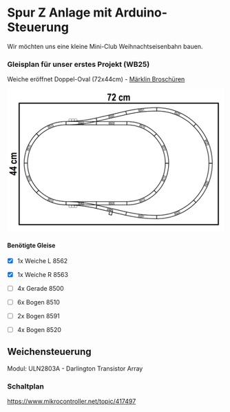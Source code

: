 # Spur Z Anlage mit Arduino-Steuerung
Wir möchten uns eine kleine Mini-Club Weihnachtseisenbahn bauen.

### Gleisplan für unser erstes Projekt (WB25)

Weiche eröffnet Doppel-Oval (72x44cm) - [Märklin Broschüren](https://digital.spur-z.de/gleisplaene/)

![Doppel Oval](https://github.com/ms-webdev/mini-club-arduino/raw/main/images/gleisplan-doppel-oval.JPG)

#### Benötigte Gleise

- [x] 1x Weiche L 8562
- [x] 1x Weiche R 8563
- [ ] 4x Gerade 8500
- [ ] 6x Bogen 8510
- [ ] 2x Bogen 8591
- [ ] 4x Bogen 8520


## Weichensteuerung
Modul: ULN2803A - Darlington Transistor Array

### Schaltplan
https://www.mikrocontroller.net/topic/417497
